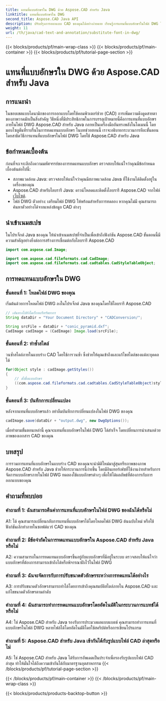 ```yaml
---
title: แทนที่แบบอักษรใน DWG ด้วย Aspose.CAD สำหรับ Java
linktitle: แทนที่แบบอักษรใน DWG
second_title: Aspose.CAD Java API
description: ปรับปรุงการออกแบบ CAD ของคุณได้อย่างง่ายดาย เรียนรู้การแทนที่แบบอักษรในไฟล์ DWG โดยใช้ Aspose.CAD สำหรับ Java คำแนะนำทีละขั้นตอนเพื่อความสมบูรณ์แบบของภาพ
weight: 11
url: /th/java/cad-text-and-annotation/substitute-font-in-dwg/
---
```


{{< blocks/products/pf/main-wrap-class >}}
{{< blocks/products/pf/main-container >}}
{{< blocks/products/pf/tutorial-page-section >}}

# แทนที่แบบอักษรใน DWG ด้วย Aspose.CAD สำหรับ Java

## การแนะนำ

ในขอบเขตแบบไดนามิกของการออกแบบโดยใช้คอมพิวเตอร์ช่วย (CAD) การเพิ่มความดึงดูดสายตาของภาพวาดมักเป็นสิ่งสำคัญ วิธีหนึ่งที่มีประสิทธิภาพในการบรรลุเป้าหมายนี้คือการแทนที่แบบอักษรภายในไฟล์ DWG Aspose.CAD สำหรับ Java กลายเป็นเครื่องมืออันทรงพลังในโดเมนนี้ โดยมอบโซลูชันที่ราบรื่นในการทดแทนแบบอักษร ในบทช่วยสอนนี้ เราจะอธิบายกระบวนการทีละขั้นตอน โดยสาธิตวิธีการแทนที่แบบอักษรในไฟล์ DWG โดยใช้ Aspose.CAD สำหรับ Java

## ข้อกำหนดเบื้องต้น

ก่อนที่จะเจาะลึกถึงความมหัศจรรย์ของการทดแทนแบบอักษร ตรวจสอบให้แน่ใจว่าคุณมีข้อกำหนดเบื้องต้นต่อไปนี้:

- สภาพแวดล้อม Java: ตรวจสอบให้แน่ใจว่าคุณมีสภาพแวดล้อม Java ที่ใช้งานได้ติดตั้งอยู่ในเครื่องของคุณ
-  Aspose.CAD สำหรับไลบรารี Java: ดาวน์โหลดและติดตั้งไลบรารี Aspose.CAD จากไฟล์[เว็บไซต์](https://releases.aspose.com/cad/java/).
- ไฟล์ DWG ตัวอย่าง: เตรียมไฟล์ DWG ให้พร้อมสำหรับการทดลอง หากคุณไม่มี คุณสามารถค้นหาตัวอย่างได้จากแหล่งข้อมูล CAD ต่างๆ

## นำเข้าเนมสเปซ

ในโปรเจ็กต์ Java ของคุณ ให้นำเข้าเนมสเปซที่จำเป็นเพื่อเข้าถึงฟังก์ชัน Aspose.CAD ขั้นตอนนี้มีความสำคัญอย่างยิ่งต่อการสร้างการเชื่อมต่อกับไลบรารี Aspose.CAD

```java
import com.aspose.cad.Image;

import com.aspose.cad.fileformats.cad.CadImage;
import com.aspose.cad.fileformats.cad.cadtables.CadStyleTableObject;
```

## การทดแทนแบบอักษรใน DWG

### ขั้นตอนที่ 1: โหลดไฟล์ DWG ของคุณ

เริ่มต้นด้วยการโหลดไฟล์ DWG ลงในโปรเจ็กต์ Java ของคุณโดยใช้ไลบรารี Aspose.CAD

```java
// เส้นทางไปยังไดเร็กทอรีทรัพยากร
String dataDir = "Your Document Directory" + "CADConversion/";

String srcFile = dataDir + "conic_pyramid.dxf";
CadImage cadImage = (CadImage) Image.load(srcFile);
```

### ขั้นตอนที่ 2: ทำซ้ำสไตล์

วนซ้ำสไตล์ภายในแบบร่าง CAD โดยใช้การวนซ้ำ ซึ่งช่วยให้คุณเข้าถึงและแก้ไขสไตล์ของแต่ละบุคคลได้

```java
for(Object style : cadImage.getStyles())
{
    // ตั้งชื่อแบบอักษร
    ((com.aspose.cad.fileformats.cad.cadtables.CadStyleTableObject)style).setPrimaryFontName("Arial");
}
```

### ขั้นตอนที่ 3: บันทึกการเปลี่ยนแปลง

หลังจากแทนที่แบบอักษรแล้ว อย่าลืมบันทึกการเปลี่ยนแปลงในไฟล์ DWG ของคุณ

```java
cadImage.save(dataDir + "output.dwg", new DwgOptions());
```

เมื่อทำตามขั้นตอนเหล่านี้ คุณจะแทนที่แบบอักษรในไฟล์ DWG ได้สำเร็จ โดยเปลี่ยนการนำเสนอด้วยภาพของเอกสาร CAD ของคุณ

## บทสรุป

การรวมการแทนที่แบบอักษรในแบบร่าง CAD ของคุณจะนำมิติใหม่มาสู่สุนทรียภาพของภาพ Aspose.CAD สำหรับ Java ช่วยให้กระบวนการนี้ง่ายขึ้น โดยมีอินเทอร์เฟซที่ใช้งานง่ายสำหรับการจัดการแบบอักษรภายในไฟล์ DWG ทดลองใช้แบบอักษรต่างๆ เพื่อให้ได้ผลลัพธ์ที่ต้องการกับการออกแบบของคุณ

## คำถามที่พบบ่อย

### คำถามที่ 1: ฉันสามารถคืนค่าการแทนที่แบบอักษรในไฟล์ DWG ของฉันได้หรือไม่

A1: ได้ คุณสามารถเปลี่ยนกลับการแทนที่แบบอักษรได้โดยโหลดไฟล์ DWG ต้นฉบับใหม่ หรือใช้ฟังก์ชันเลิกทำภายในซอฟต์แวร์ CAD ของคุณ

### คำถามที่ 2: มีข้อจำกัดในการทดแทนแบบอักษรใน Aspose.CAD สำหรับ Java หรือไม่

A2: ความสามารถในการทดแทนแบบอักษรขึ้นอยู่กับแบบอักษรที่มีอยู่ในระบบ ตรวจสอบให้แน่ใจว่าแบบอักษรที่ต้องการสามารถเข้าถึงได้หรือพิจารณาฝังไว้ในไฟล์ DWG

### คำถามที่ 3: ฉันจะจัดการกับการปรับขนาดตัวอักษรระหว่างการทดแทนได้อย่างไร

A3: การปรับขนาดตัวอักษรสามารถทำได้โดยการเข้าถึงคุณสมบัติสไตล์ภายใน Aspose.CAD และแก้ไขขนาดตัวอักษรตามลำดับ

### คำถามที่ 4: ฉันสามารถทำการทดแทนแบบอักษรโดยอัตโนมัติในกระบวนการแบทช์ได้หรือไม่

A4: ใช่ Aspose.CAD สำหรับ Java รองรับการประมวลผลแบบแบตช์ คุณสามารถทำการแทนที่แบบอักษรในไฟล์ DWG หลายไฟล์ได้โดยอัตโนมัติโดยใช้สคริปต์หรือการเขียนโปรแกรม

### คำถามที่ 5: Aspose.CAD สำหรับ Java เข้ากันได้กับรูปแบบไฟล์ CAD ล่าสุดหรือไม่

A5: ใช่ Aspose.CAD สำหรับ Java ได้รับการอัพเดตเป็นประจำเพื่อรองรับรูปแบบไฟล์ CAD ล่าสุด ทำให้มั่นใจได้ถึงความเข้ากันได้กับมาตรฐานอุตสาหกรรม
{{< /blocks/products/pf/tutorial-page-section >}}

{{< /blocks/products/pf/main-container >}}
{{< /blocks/products/pf/main-wrap-class >}}

{{< blocks/products/products-backtop-button >}}
